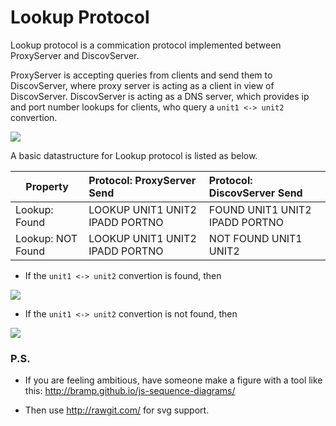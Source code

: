 # Lookup Protocol


Lookup protocol is a commication protocol implemented between ProxyServer and DiscovServer.


ProxyServer is accepting queries from clients and send them to DiscovServer, where proxy server is acting as a client in view of DiscovServer. DiscovServer is acting as a DNS server, which provides ip and port number lookups for clients, who query a `unit1 <-> unit2` convertion.  


<img src="https://cdn.rawgit.com/wenhuizhang/dist-sys-exercises/lec_3_prototype/lec-3/discovery/img/arch.png" >


A basic datastructure for Lookup protocol is listed as below. 


| Property          | Protocol: ProxyServer Send            | Protocol: DiscovServer Send           |
| ----------------- |:------------------------------------- | :------------------------------------ | 
| Lookup: Found     | LOOKUP UNIT1 UNIT2 IPADD PORTNO       |  FOUND UNIT1 UNIT2 IPADD PORTNO       |
| Lookup: NOT Found | LOOKUP UNIT1 UNIT2 IPADD PORTNO       |  NOT FOUND UNIT1 UNIT2                |



- If the `unit1 <-> unit2` convertion is found, then 

<img src="https://cdn.rawgit.com/wenhuizhang/dist-sys-exercises/lec_3_prototype/lec-3/discovery/img/lookup_found.svg">


- If the `unit1 <-> unit2` convertion is not found, then 

<img src="https://cdn.rawgit.com/wenhuizhang/dist-sys-exercises/lec_3_prototype/lec-3/discovery/img/lookup_not_found.svg">




### P.S.

- If you are feeling ambitious, have someone make a figure with a tool like this: http://bramp.github.io/js-sequence-diagrams/

- Then use http://rawgit.com/ for svg support. 

